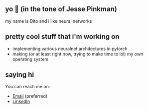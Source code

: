 ## yo 👋 (in the tone of Jesse Pinkman)

my name is Dito and i like neural networks

## pretty cool stuff that i'm working on
- implementing various neuralnet architectures in pytorch
- making (or at least right now, trying to make time to lol) my own operating system

## saying hi
You can reach me on:
- [Email](mailto:ryanditodua@gmail.com) (preferred)
- [LinkedIn](https://www.linkedin.com/in/ryandito-diandaru/)

